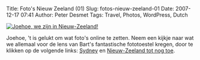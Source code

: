 Title: Foto's Nieuw Zeeland (01)
Slug: fotos-nieuw-zeeland-01
Date: 2007-12-17 07:41
Author: Peter Desmet
Tags: Travel, Photos, WordPress, Dutch

[![Joehoe, we zijn in Nieuw-Zeeland!](http://lh5.ggpht.com/Peter.Desmet/R2YX64j3U2I/AAAAAAAAA4g/lIqfk-kU-8A/s800/DSC_0692.jpg "Joehoe, we zijn in Nieuw-Zeeland!")](http://picasaweb.google.com/Peter.Desmet/NieuwZealand01)

Joehoe, 't is gelukt om wat foto's online te zetten. Neem een kijkje naar wat we allemaal voor de lens van Bart's fantastische fototoestel kregen, door te klikken op de volgende links: [Sydney](http://picasaweb.google.com/Peter.Desmet/Sydney) en [Nieuw-Zeeland tot nog toe](http://picasaweb.google.com/Peter.Desmet/NieuwZealand01).